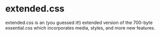 extended.css
============

extended.css is an (you guessed it!) extended version of the 700-byte essential.css which incorporates media, styles, and more new features.
